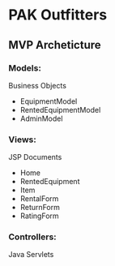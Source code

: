 # PAK Outfitters

## MVP Archeticture

### Models:
Business Objects
- EquipmentModel
- RentedEquipmentModel
- AdminModel

### Views:
JSP Documents
- Home
- RentedEquipment
- Item
- RentalForm
- ReturnForm
- RatingForm

### Controllers:
Java Servlets
